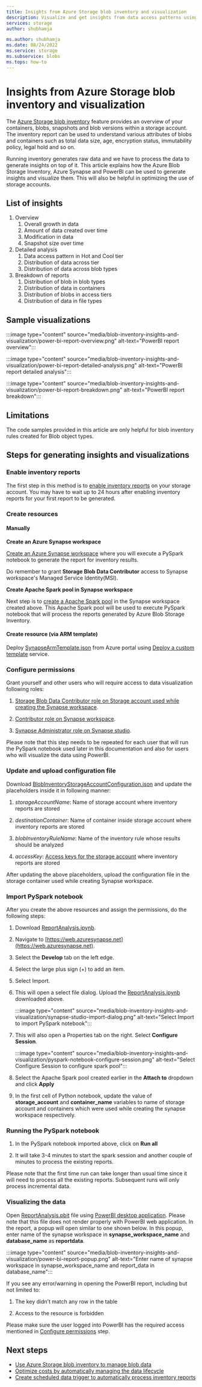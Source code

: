 ```yaml
---
title: Insights from Azure Storage blob inventory and visualization
description: Visualize and get insights from data access patterns using Azure Storage inventory
services: storage
author: shubhamja

ms.author: shubhamja
ms.date: 08/24/2022
ms.service: storage
ms.subservice: blobs
ms.tops: how-to
---
```


# Insights from Azure Storage blob inventory and visualization

The [Azure Storage blob inventory](/azure/storage/blobs/blob-inventory) feature provides an overview of your containers, blobs, snapshots and blob versions within a storage account. The inventory report can be used to understand various attributes of blobs and containers such as total data size, age, encryption status, immutability policy, legal hold and so on.

Running inventory generates raw data and we have to process the data to generate insights on top of it. This article explains how the Azure Blob Storage Inventory, Azure Synapse and PowerBI can be used to generate insights and visualize them. This will also be helpful in optimizing the use of storage accounts.

## List of insights

1. Overview
    1. Overall growth in data
    1. Amount of data created over time
    1. Modification in data
    1. Snapshot size over time
1. Detailed analysis
    1. Data access pattern in Hot and Cool tier
    1. Distribution of data across tier
    1. Distribution of data across blob types
1. Breakdown of reports
    1. Distribution of blob in blob types
    1. Distribution of data in containers
    1. Distribution of blobs in access tiers
    1. Distribution of data in file types

## Sample visualizations

:::image type="content" source="media/blob-inventory-insights-and-visualization/power-bi-report-overview.png" alt-text="PowerBI report overview":::

:::image type="content" source="media/blob-inventory-insights-and-visualization/power-bi-report-detailed-analysis.png" alt-text="PowerBI report detailed analysis":::

:::image type="content" source="media/blob-inventory-insights-and-visualization/power-bi-report-breakdown.png" alt-text="PowerBI report breakdown":::

## Limitations

The code samples provided in this article are only helpful for blob inventory rules created for Blob object types.

## Steps for generating insights and visualizations

### Enable inventory reports

The first step in this method is to [enable inventory reports](/azure/storage/blobs/blob-inventory-how-to?tabs=azure-portal) on your storage account. You may have to wait up to 24 hours after enabling inventory reports for your first report to be generated.

### Create resources

#### Manually

**Create an Azure Synapse workspace**

[Create an Azure Synapse workspace](/azure/synapse-analytics/get-started-create-workspace) where you will execute a PySpark notebook to generate the report for inventory results.

Do remember to grant **Storage Blob Data Contributor** access to Synapse workspace's Managed Service Identity(MSI).

**Create Apache Spark pool in Synapse workspace**

Next step is to [create a Apache Spark pool](azure/synapse-analytics/get-started-analyze-spark) in the Synapse workspace created above. This Apache Spark pool will be used to execute PySpark notebook that will process the reports generated by Azure Blob Storage Inventory.

#### Create resource (via ARM template)

Deploy [SynapseArmTemplate.json](./src/arm-templates/SynapseArmTemplate.json) from Azure portal using [Deploy a custom template](azure/azure-resource-manager/templates/quickstart-create-templates-use-the-portal) service.

### Configure permissions

Grant yourself and other users who will require access to data visualization following roles:

1. [Storage Blob Data Contributor role on Storage account used while creating the Synapse workspace](azure/synapse-analytics/get-started-add-admin#azure-rbac-role-assignments-on-the-workspaces-primary-storage-account).

1. [Contributor role on Synapse workspace](azure/synapse-analytics/get-started-add-admin#azure-rbac-owner-role-for-the-workspace).

1. [Synapse Administrator role on Synapse studio](azure/synapse-analytics/get-started-add-admin#synapse-rbac-synapse-administrator-role-for-the-workspace).

Please note that this step needs to be repeated for each user that will run the PySpark notebook used later in this documentation and also for users who will visualize the data using PowerBI.

### Update and upload configuration file

Download [BlobInventoryStorageAccountConfiguration.json](./src/BlobInventoryStorageAccountConfiguration.json) and update the placeholders inside it in following manner:

1. *storageAccountName*: Name of storage account where inventory reports are stored

1. *destinationContainer*: Name of container inside storage account where inventory reports are stored

1. *blobInventoryRuleName*: Name of the inventory rule whose results should be analyzed

1. *accessKey*: [Access keys for the storage account](azure/storage/common/storage-account-keys-manage?tabs=azure-portal#view-account-access-keys) where inventory reports are stored

After updating the above placeholders, upload the configuration file in the storage container used while creating Synapse workspace.

### Import PySpark notebook

After you create the above resources and assign the permissions, do the following steps:

1. Download [ReportAnalysis.ipynb](./src/ReportAnalysis.ipynb).

1. Navigate to [https://web.azuresynapse.net](https://web.azuresynapse.net).

1. Select the **Develop** tab on the left edge.

1. Select the large plus sign (+) to add an item.

1. Select Import.

1. This will open a select file dialog. Upload the [ReportAnalysis.ipynb](./src/ReportAnalysis.ipynb) downloaded above.

    :::image type="content" source="media/blob-inventory-insights-and-visualization/synapse-studio-import-dialog.png" alt-text="Select Import to import PySpark notebook":::

1. This will also open a Properties tab on the right. Select **Configure Session**.

    :::image type="content" source="media/blob-inventory-insights-and-visualization/pyspark-notebook-configure-session.png" alt-text="Select Configure Session to configure spark pool":::

1. Select the Apache Spark pool created earlier in the **Attach to** dropdown and click **Apply**

1. In the first cell of Python notebook, update the value of **storage_account** and **container_name** variables to name of storage account and containers which were used while creating the synapse workspace respectively.

### Running the PySpark notebook

1. In the PySpark notebook imported above, click on **Run all**

1. It will take 3-4 minutes to start the spark session and another couple of minutes to process the existing reports.

Please note that the first time run can take longer than usual time since it will need to process all the existing reports. Subsequent runs will only process incremental data.

### Visualizing the data

Open [ReportAnalysis.pbit](./src/ReportAnalysis.pbit) file using [PowerBI desktop application](https://powerbi.microsoft.com/desktop/). Please note that this file does not render properly with PowerBI web application. In the report, a popup will open similar to one shown below. In this popup, enter name of the synapse workspace in **synapse_workspace_name** and **database_name** as **reportdata**.

:::image type="content" source="media/blob-inventory-insights-and-visualization/power-bi-report-popup.png" alt-text="Enter name of synapse workspace in synapse_workspace_name and report_data in database_name":::

If you see any error/warning in opening the PowerBI report, including but not limited to:

1. The key didn’t match any row in the table

1. Access to the resource is forbidden

Please make sure the user logged into PowerBI has the required access mentioned in [Configure permissions](#configure-permissions) step.

## Next steps

- [Use Azure Storage blob inventory to manage blob data](azure/storage/blobs/blob-inventory)
- [Optimize costs by automatically managing the data lifecycle](azure/storage/blobs/lifecycle-management-overview)
- [Create scheduled data trigger to automatically process inventory reports](azure/data-factory/how-to-create-schedule-trigger?tabs=data-factory)
